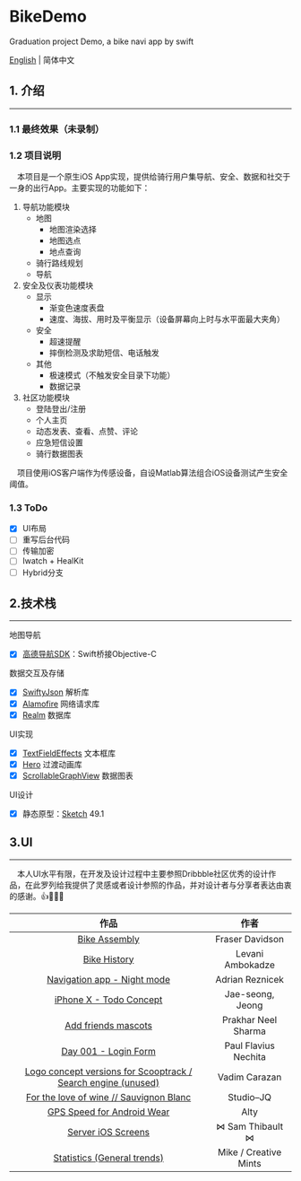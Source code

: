 # BikeDemo
Graduation project Demo, a bike navi app by swift

[English](https://github.com/Mclarenyang/BikeDemo/blob/Layout/README.md) | 简体中文

## 1. 介绍
---
### 1.1 最终效果（未录制）


### 1.2 项目说明
&emsp;本项目是一个原生iOS App实现，提供给骑行用户集导航、安全、数据和社交于一身的出行App。主要实现的功能如下：
1. 导航功能模块
    * 地图
        * 地图渲染选择
        * 地图选点
        * 地点查询
    * 骑行路线规划
    * 导航
2. 安全及仪表功能模块
    * 显示
        * 渐变色速度表盘
        * 速度、海拔、用时及平衡显示（设备屏幕向上时与水平面最大夹角）
    * 安全
        * 超速提醒
        * 摔倒检测及求助短信、电话触发
    * 其他 
        * 极速模式（不触发安全目录下功能）
        * 数据记录
3. 社区功能模块
    * 登陆登出/注册
    * 个人主页
    * 动态发表、查看、点赞、评论
    * 应急短信设置
    * 骑行数据图表

&emsp;项目使用iOS客户端作为传感设备，自设Matlab算法组合iOS设备测试产生安全阈值。

### 1.3 ToDo
- [x] UI布局
- [ ] 重写后台代码
- [ ] 传输加密
- [ ] Iwatch + HealKit
- [ ] Hybrid分支

## 2.技术栈
---
地图导航
- [x] [高德导航SDK](https://lbs.amap.com/)：Swift桥接Objective-C

数据交互及存储
- [x] [SwiftyJson](https://github.com/SwiftyJSON/SwiftyJSON) 解析库
- [x] [Alamofire](https://github.com/Alamofire/Alamofire) 网络请求库
- [x] [Realm](https://github.com/realm/realm-cocoa) 数据库

UI实现
- [x] [TextFieldEffects](https://github.com/raulriera/TextFieldEffects) 文本框库
- [x] [Hero](https://github.com/HeroTransitions/Hero) 过渡动画库
- [x] [ScrollableGraphView](https://github.com/philackm/ScrollableGraphView) 数据图表

UI设计
- [x] 静态原型：[Sketch](https://www.sketchapp.com/) 49.1

## 3.UI
---
&emsp;本人UI水平有限，在开发及设计过程中主要参照Dribbble社区优秀的设计作品，在此罗列给我提供了灵感或者设计参照的作品，并对设计者与分享者表达由衷的感谢。👍👏🙇‍♂️

| 作品 | 作者 |
|:---:|:------:|
|[Bike Assembly](https://dribbble.com/shots/1774057-Bike-Assembly)|Fraser Davidson|
|[Bike History](https://dribbble.com/shots/2656218-Bike-History)|Levani Ambokadze|
|[Navigation app - Night mode](https://dribbble.com/shots/3814971-Navigation-app-Night-mode)|Adrian Reznicek|
|[iPhone X - Todo Concept](https://dribbble.com/shots/3812962-iPhone-X-Todo-Concept)|Jae-seong, Jeong|
|[Add friends mascots](https://dribbble.com/shots/3677804-Add-friends-mascots)|Prakhar Neel Sharma|
|[Day 001 - Login Form](https://dribbble.com/shots/2125879-Day-001-Login-Form)|Paul Flavius Nechita|
|[Logo concept versions for Scooptrack / Search engine (unused)](https://dribbble.com/shots/3850614-Logo-concept-versions-for-Scooptrack-Search-engine-unused)| Vadim Carazan |
|[For the love of wine // Sauvignon Blanc](https://dribbble.com/shots/1735510-For-the-love-of-wine-Sauvignon-Blanc)|Studio–JQ|
|[GPS Speed for Android Wear](https://dribbble.com/shots/2099528-GPS-Speed-for-Android-Wear)|Alty|
|[Server iOS Screens](https://dribbble.com/shots/2032069-Server-iOS-Screens)|⋈ Sam Thibault ⋈|
|[Statistics (General trends)](https://dribbble.com/shots/1719845-Statistics-General-trends)| Mike / Creative Mints|



